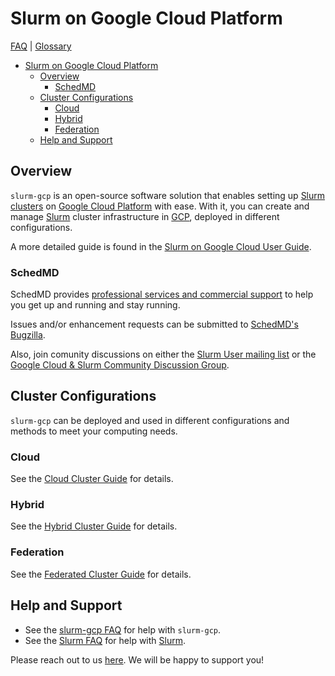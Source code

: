 # Slurm on Google Cloud Platform

[FAQ](./docs/faq.md) | [Glossary](./docs/glossary.md)

<!-- mdformat-toc start --slug=github --no-anchors --maxlevel=6 --minlevel=1 -->

- [Slurm on Google Cloud Platform](#slurm-on-google-cloud-platform)
  - [Overview](#overview)
    - [SchedMD](#schedmd)
  - [Cluster Configurations](#cluster-configurations)
    - [Cloud](#cloud)
    - [Hybrid](#hybrid)
    - [Federation](#federation)
  - [Help and Support](#help-and-support)

<!-- mdformat-toc end -->

## Overview

`slurm-gcp` is an open-source software solution that enables setting up [Slurm clusters](./docs/glossary.md#slurm) on [Google Cloud Platform](./docs/glossary.md#gcp) with ease.
With it, you can create and manage [Slurm](./docs/glossary.md#slurm) cluster infrastructure in [GCP](./docs/glossary.md#gcp), deployed in different configurations.

A more detailed guide is found in the [Slurm on Google Cloud User Guide](https://goo.gle/slurm-gcp-user-guide).

### SchedMD

SchedMD provides [professional services and commercial support](https://www.schedmd.com/support.php) to help you get up and running and stay running.

Issues and/or enhancement requests can be submitted to [SchedMD's Bugzilla](https://bugs.schedmd.com).

Also, join comunity discussions on either the [Slurm User mailing list](https://slurm.schedmd.com/mail.html) or the [Google Cloud & Slurm Community Discussion Group](https://groups.google.com/forum/#!forum/google-cloud-slurm-discuss).

## Cluster Configurations

`slurm-gcp` can be deployed and used in different configurations and methods to meet your computing needs.

### Cloud

See the [Cloud Cluster Guide](./docs/cloud.md) for details.

### Hybrid

See the [Hybrid Cluster Guide](./docs/hybrid.md) for details.

### Federation

See the [Federated Cluster Guide](./docs/federation.md) for details.

## Help and Support

- See the [slurm-gcp FAQ](./docs/faq.md) for help with `slurm-gcp`.
- See the [Slurm FAQ](https://slurm.schedmd.com/faq.html) for help with [Slurm](./docs/glossary.md#slurm).

Please reach out to us [here](./docs/faq.md#how-do-i-get-support-for-slurm-gcp-and-slurm).
We will be happy to support you!
